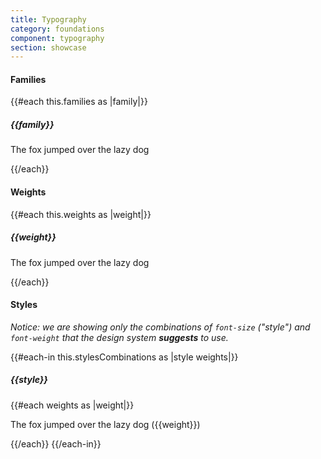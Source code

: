 ```yaml
---
title: Typography
category: foundations
component: typography
section: showcase
---
```



<section data-test-percy data-section="showcase">
  

  <h4 class="dummy-h4">Families</h4>
  {{#each this.families as |family|}}
    <div class="dummy-typography-sample dummy-typography-sample--family">
      <h5 class="dummy-h5">{{family}}</h5>
      <p class="hds-font-family-{{family}}">The fox jumped over the lazy dog</p>
    </div>
  {{/each}}

  <h4 class="dummy-h4">Weights</h4>
  {{#each this.weights as |weight|}}
    <div class="dummy-typography-sample dummy-typography-sample--weight">
      <h5 class="dummy-h5">{{weight}}</h5>
      <p class="hds-font-family-sans-text hds-font-weight-{{weight}}">The fox jumped over the lazy dog</p>
    </div>
  {{/each}}

  <h4 class="dummy-h4">Styles</h4>
  <p class="dummy-paragraph"><em>Notice: we are showing only the combinations of
      <code class="dummy-code">font-size</code>
      ("style") and
      <code class="dummy-code">font-weight</code>
      that the design system
      <strong>suggests</strong>
      to use.</em></p>
  <div class="dummy-typography-sample dummy-typography-sample--style">
    {{#each-in this.stylesCombinations as |style weights|}}
      <h5 class="dummy-h5">{{style}}</h5>
      {{#each weights as |weight|}}
        <p class="hds-typography-{{style}} hds-font-weight-{{weight}}">The fox jumped over the lazy dog ({{weight}})</p>
      {{/each}}
    {{/each-in}}
  </div>

</section>

